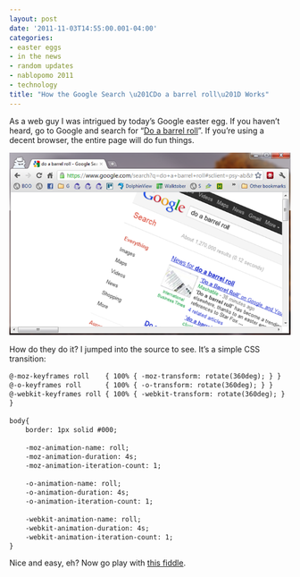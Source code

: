 ```yaml
---
layout: post
date: '2011-11-03T14:55:00.001-04:00'
categories:
- easter eggs
- in the news
- random updates
- nablopomo 2011
- technology
title: "How the Google Search \u201CDo a barrel roll\u201D Works"
---
```



As a web guy I was intrigued by today’s Google easter egg. If you haven’t heard, go to Google and search for “[Do a barrel roll](https://www.google.com/search?q=do+a+barrel+roll)”. If you’re using a decent browser, the entire page will do fun things.

![image%5B4%5D.png](/assets/barrel-roll.png)

How do they do it? I jumped into the source to see. It’s a simple CSS transition:

    @-moz-keyframes roll    { 100% { -moz-transform: rotate(360deg); } } 
    @-o-keyframes roll      { 100% { -o-transform: rotate(360deg); } } 
    @-webkit-keyframes roll { 100% { -webkit-transform: rotate(360deg); } } 

    body{ 
        border: 1px solid #000;

        -moz-animation-name: roll;
        -moz-animation-duration: 4s;
        -moz-animation-iteration-count: 1;
        
        -o-animation-name: roll;
        -o-animation-duration: 4s;
        -o-animation-iteration-count: 1;
        
        -webkit-animation-name: roll;
        -webkit-animation-duration: 4s;
        -webkit-animation-iteration-count: 1; 
    }

Nice and easy, eh? Now go play with [this fiddle](http://jsfiddle.net/mharen/KRkvE/3/).